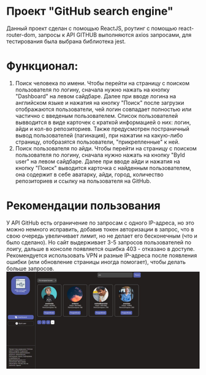 # Проект "GitHub search engine"
Данный проект сделан с помощью ReactJS, роутинг с помощью react-router-dom, запросы к API GITHUB выполняются axios запросами, для тестирования была выбрана библиотека jest.
# Функционал: 
1. Поиск человека по имени. Чтобы перейти на страницу с поиском пользователя по логину, сначала нужно нажать на кнопку "Dashboard" на левом сайдбаре. Далее при вводе логина на английском языке и нажатия на кнопку "Поиск" после загрузки отображаются пользователи, чей логин совпадает полностью или частично с введеным пользователем. Список пользователей вывводится в виде карточек с краткой информацией о них: логин, айди и кол-во репозиториев. Также предусмотрен постраничный вывод пользователей (пагинация), при нажатии на какую-либо страницу, отобразятся пользователи, "прикрепленные" к ней.
2. Поиск пользователя по айди. Чтобы перейти на страницу с поиском пользователя по логину, сначала нужно нажать на кнопку "ById user" на левом сайдбаре. Далее при вводе айди и нажатия на кнопку "Поиск" выводится карточка с найденным пользователем, она содержит в себе аватарку, айди, город, количество репозиториев и ссылку на пользователя на GitHub.
# Рекомендации пользования
У API GitHub есть ограничение по запросам с одного IP-адреса, но это можно немного исправить, добавив токен авторизации в запрос, что в свою очередь увеличивает лимит, но не делает его бесконечным (что и было сделано). Но сайт выдерживает 3-5 запросов пользователей по лоигу, дальше в консоле появляется ошибка 403 - отказано в доступе. Рекомендуется использовать VPN и разные IP-адреса после появления ошибки (или обновление страницы иногда помогает), чтобы делать больше запросов. 
![img](/public/screen.jpg)

